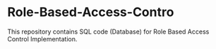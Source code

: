 # Role-Based-Access-Contro
This repository contains SQL code (Database) for Role Based Access Control Implementation.
